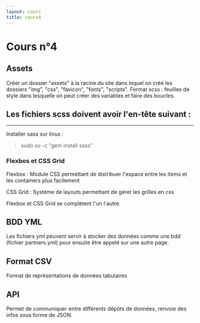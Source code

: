 ```yaml
---
layout: cours
title: cours4
---
```

# Cours n°4

## Assets
Créer un dossier "assets" à la racine du site dans lequel on créé les dossiers "img", "css", "favicon", "fonts", "scripts".
Format scss : feuilles de style dans lesquelle on peut créer des variables et faire des boucles.

Les fichiers scss doivent avoir l'en-tête suivant :
  ---
  ---

Installer sass sur linux :
>sudo su -c "gem install sass"

### Flexbos et CSS Grid
Flexbox : Module CSS permettant de distribuer l'espace entre les items et les containers plus facilement

CSS Grid : Système de layouts permettant de gérer les grilles en css

Flexbox et CSS Grid se complètent l'un l'autre.


## BDD YML
Les fichiers yml peuvent servir à stocker des données comme une bdd (fichier partners.yml) pour ensuite être appelé sur une autre page.


##  Format CSV


Format de représentations de données tabulaires

## API

Permet de communiquer entre différents dépôts de données, renvoie des infos sous forme de JSON.
